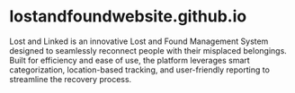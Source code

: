 # lostandfoundwebsite.github.io
Lost and Linked is an innovative Lost and Found Management System designed to seamlessly reconnect people with their misplaced belongings. Built for efficiency and ease of use, the platform leverages smart categorization, location-based tracking, and user-friendly reporting to streamline the recovery process.
